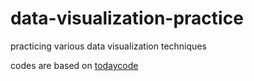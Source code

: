 # data-visualization-practice
practicing various data visualization techniques

codes are based on [todaycode](https://www.youtube.com/channel/UCLR3sD0KB_dWpvcsrLP0aUg)